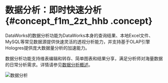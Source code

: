 # 数据分析：即时快速分析 {#concept_f1m_2zt_hhb .concept}

DataWorks的数据分析功能为DataWorks本身的查询结果、本地Excel文件、MySQL等常见数据源提供快速灵活的透视分析能力，并支持基于OLAP引擎Hologres提供庞大数据量分析的加速能力。

数据分析功能支持维表编辑和转存、简单图表和结果分享，满足分析师对海量数据的日常分析需求。详情请参见[数据分析概述](../../../../cn.zh-CN/使用指南/数据分析/数据分析概述.md#)。

![数据分析](http://static-aliyun-doc.oss-cn-hangzhou.aliyuncs.com/assets/img/154470/156343685443348_zh-CN.jpg)

